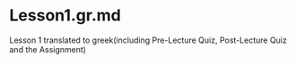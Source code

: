 # Lesson1.gr.md
Lesson 1 translated to greek(including Pre-Lecture Quiz, Post-Lecture Quiz and the Assignment)
